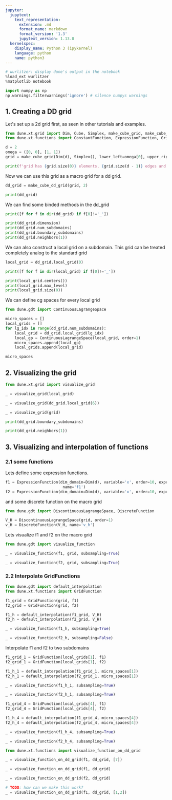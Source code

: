 ```yaml
---
jupyter:
  jupytext:
    text_representation:
      extension: .md
      format_name: markdown
      format_version: '1.3'
      jupytext_version: 1.13.8
  kernelspec:
    display_name: Python 3 (ipykernel)
    language: python
    name: python3
---
```


```python
# wurlitzer: display dune's output in the notebook
%load_ext wurlitzer
%matplotlib notebook

import numpy as np
np.warnings.filterwarnings('ignore') # silence numpys warnings
```

## 1. Creating a DD grid

Let's set up a 2d grid first, as seen in other tutorials and examples.

```python
from dune.xt.grid import Dim, Cube, Simplex, make_cube_grid, make_cube_dd_grid
from dune.xt.functions import ConstantFunction, ExpressionFunction, GridFunction as GF

d = 2
omega = ([0, 0], [1, 1])
grid = make_cube_grid(Dim(d), Simplex(), lower_left=omega[0], upper_right=omega[1], num_elements=[2, 2])

print(f'grid has {grid.size(0)} elements, {grid.size(d - 1)} edges and {grid.size(d)} vertices')
```

Now we can use this grid as a macro grid for a dd grid.

```python
dd_grid = make_cube_dd_grid(grid, 2)
```

```python
print(dd_grid)
```

We can find some binded methods in the dd_grid

```python
print([f for f in dir(dd_grid) if f[0]!='_'])
```

```python
print(dd_grid.dimension)
print(dd_grid.num_subdomains)
print(dd_grid.boundary_subdomains)
print(dd_grid.neighbors(1))
```

We can also construct a local grid on a subdomain. This grid can be treated completely analog to the standard grid

```python
local_grid = dd_grid.local_grid(0)
```

```python
print([f for f in dir(local_grid) if f[0]!='_'])
```

```python
print(local_grid.centers())
print(local_grid.max_level)
print(local_grid.size(0))
```

We can define cg spaces for every local grid

```python
from dune.gdt import ContinuousLagrangeSpace

micro_spaces = []
local_grids = []
for lg_idx in range(dd_grid.num_subdomains):
    local_grid = dd_grid.local_grid(lg_idx)
    local_gp = ContinuousLagrangeSpace(local_grid, order=1)
    micro_spaces.append(local_gp)
    local_grids.append(local_grid)
```

```python
micro_spaces
```

## 2. Visualizing the grid

```python
from dune.xt.grid import visualize_grid

_ = visualize_grid(local_grid)
```

```python
_ = visualize_grid(dd_grid.local_grid(6))
```

```python
_ = visualize_grid(grid)
```

```python
print(dd_grid.boundary_subdomains)
```

```python
print(dd_grid.neighbors(1))
```

## 3. Visualizing and interpolation of functions


### 2.1 some functions

Lets define some expression functions.

```python
f1 = ExpressionFunction(dim_domain=Dim(d), variable='x', order=10, expression='(0.5 - x[0])^2 * (0.5 - x[1])^2', 
                         name='f1')
f2 = ExpressionFunction(dim_domain=Dim(d), variable='x', order=10, expression='x[0]*x[1]', name='f2')
```

and some discrete function on the macro grid

```python
from dune.gdt import DiscontinuousLagrangeSpace, DiscreteFunction

V_H = DiscontinuousLagrangeSpace(grid, order=1)
v_H = DiscreteFunction(V_H, name='v_h')
```

Lets visualize f1 and f2 on the macro grid

```python
from dune.gdt import visualize_function

_ = visualize_function(f1, grid, subsampling=True)
```

```python
_ = visualize_function(f2, grid, subsampling=True)
```

### 2.2 Interpolate GridFunctions

```python
from dune.gdt import default_interpolation
from dune.xt.functions import GridFunction

f1_grid = GridFunction(grid, f1)
f2_grid = GridFunction(grid, f2)

f1_h = default_interpolation(f1_grid, V_H)
f2_h = default_interpolation(f2_grid, V_H)
```

```python
_ = visualize_function(f1_h, subsampling=True) 
```

```python
_ = visualize_function(f2_h, subsampling=False)
```

Interpolate f1 and f2 to two subdomains

```python
f1_grid_1 = GridFunction(local_grids[1], f1)
f2_grid_1 = GridFunction(local_grids[1], f2)

f1_h_1 = default_interpolation(f1_grid_1, micro_spaces[1])
f2_h_1 = default_interpolation(f2_grid_1, micro_spaces[1])
```

```python
_ = visualize_function(f1_h_1, subsampling=True)
```

```python
_ = visualize_function(f2_h_1, subsampling=True)
```

```python
f1_grid_4 = GridFunction(local_grids[4], f1)
f2_grid_4 = GridFunction(local_grids[4], f2)

f1_h_4 = default_interpolation(f1_grid_4, micro_spaces[4])
f2_h_4 = default_interpolation(f2_grid_4, micro_spaces[4])
```

```python
_ = visualize_function(f1_h_4, subsampling=True)
```

```python
_ = visualize_function(f2_h_4, subsampling=True)
```

```python
from dune.xt.functions import visualize_function_on_dd_grid

_ = visualize_function_on_dd_grid(f1, dd_grid, [7])
```

```python
_ = visualize_function_on_dd_grid(f1, dd_grid)
```

```python
_ = visualize_function_on_dd_grid(f2, dd_grid)
```

```python
# TODO: how can we make this work?
_ = visualize_function_on_dd_grid(f1, dd_grid, [1,2])
```
